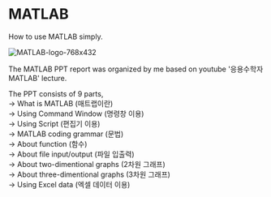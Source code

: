 # MATLAB

How to use MATLAB simply.

![MATLAB-logo-768x432](https://github.com/YoonHJ123/MATLAB/assets/149112869/9549d36e-28a1-4e87-9e7c-ec0a76876913)

The MATLAB PPT report was organized by me based on youtube '응용수학자 MATLAB' lecture.

The PPT consists of 9 parts,<br/>
-> What is MATLAB (매트랩이란)<br/>
-> Using Command Window (명령창 이용)<br/>
-> Using Script (편집기 이용)<br/>
-> MATLAB coding grammar (문법)<br/>
-> About function (함수)<br/>
-> About file input/output (파일 입출력)<br/>
-> About two-dimentional graphs (2차원 그래프)<br/>
-> About three-dimentional graphs (3차원 그래프)<br/>
-> Using Excel data (엑셀 데이터 이용)
